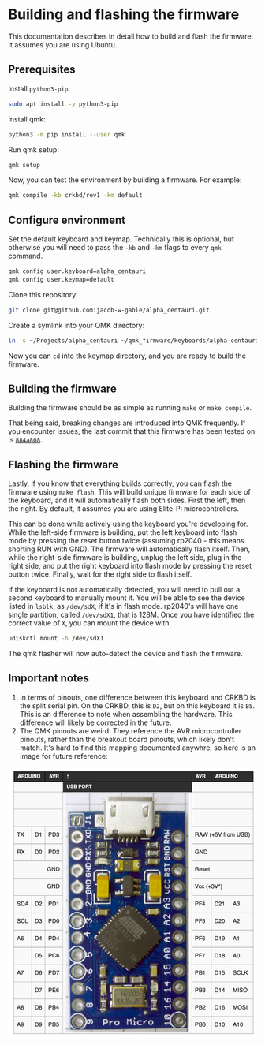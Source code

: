 # Building and flashing the firmware

This documentation describes in detail how to build and flash the firmware. It assumes you are using Ubuntu.

## Prerequisites

Install `python3-pip`:

```bash
sudo apt install -y python3-pip
```

Install qmk:

```bash
python3 -m pip install --user qmk
```

Run qmk setup:

```bash
qmk setup
```

Now, you can test the environment by building a firmware. For example:

```bash
qmk compile -kb crkbd/rev1 -km default
```

## Configure environment

Set the default keyboard and keymap. Technically this is optional, but otherwise you will need to pass the `-kb` and `-km` flags to every `qmk` command.

```bash
qmk config user.keyboard=alpha_centauri
qmk config user.keymap=default
```

Clone this repository:

```bash
git clone git@github.com:jacob-w-gable/alpha_centauri.git
```

Create a symlink into your QMK directory:

```bash
ln -s ~/Projects/alpha_centauri ~/qmk_firmware/keyboards/alpha-centauri
```

Now you can `cd` into the keymap directory, and you are ready to build the firmware.

## Building the firmware

Building the firmware should be as simple as running `make` or `make compile`.

That being said, breaking changes are introduced into QMK frequently. If you encounter issues, the last commit that this firmware has been tested on is [`884a808`](https://github.com/qmk/qmk_firmware/commit/884a808813fe9e5f90aab4079a5944997465161e).

## Flashing the firmware

Lastly, if you know that everything builds correctly, you can flash the firmware using `make flash`. This will build unique firmware for each side of the keyboard, and it will automatically flash both sides. First the left, then the right. By default, it assumes you are using Elite-Pi microcontrollers.

This can be done while actively using the keyboard you're developing for. While the left-side firmware is building, put the left keyboard into flash mode by pressing the reset button twice (assuming rp2040 - this means shorting RUN with GND). The firmware will automatically flash itself. Then, while the right-side firmware is building, unplug the left side, plug in the right side, and put the right keyboard into flash mode by pressing the reset button twice. Finally, wait for the right side to flash itself.

If the keyboard is not automatically detected, you will need to pull out a second keyboard to manually mount it. You will be able to see the device listed in `lsblk`, as `/dev/sdX`, if it's in flash mode. rp2040's will have one single partition, called `/dev/sdX1`, that is 128M. Once you have identified the correct value of `X`, you can mount the device with

```bash
udiskctl mount -b /dev/sdX1
```

The qmk flasher will now auto-detect the device and flash the firmware.

## Important notes

1. In terms of pinouts, one difference between this keyboard and CRKBD is the split serial pin. On the CRKBD, this is `D2`, but on this keyboard it is `B5`. This is an difference to note when assembling the hardware. This difference will likely be corrected in the future.
2. The QMK pinouts are weird. They reference the AVR microcontroller pinouts, rather than the breakout board pinouts, which likely don't match. It's hard to find this mapping documented anywhre, so here is an image for future reference:

![Arduino to AVR](arduino-avr.webp)

